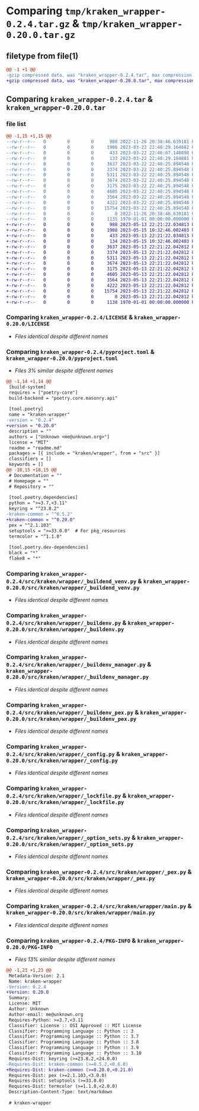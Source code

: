 # Comparing `tmp/kraken_wrapper-0.2.4.tar.gz` & `tmp/kraken_wrapper-0.20.0.tar.gz`

## filetype from file(1)

```diff
@@ -1 +1 @@
-gzip compressed data, was "kraken_wrapper-0.2.4.tar", max compression
+gzip compressed data, was "kraken_wrapper-0.20.0.tar", max compression
```

## Comparing `kraken_wrapper-0.2.4.tar` & `kraken_wrapper-0.20.0.tar`

### file list

```diff
@@ -1,15 +1,15 @@
--rw-r--r--   0        0        0      988 2022-11-26 20:38:46.639181 kraken_wrapper-0.2.4/LICENSE
--rw-r--r--   0        0        0     1906 2023-03-22 22:48:29.164882 kraken_wrapper-0.2.4/pyproject.toml
--rw-r--r--   0        0        0      433 2023-03-22 22:46:07.140898 kraken_wrapper-0.2.4/readme.md
--rw-r--r--   0        0        0      133 2023-03-22 22:48:29.184881 kraken_wrapper-0.2.4/src/kraken/wrapper/__init__.py
--rw-r--r--   0        0        0     3637 2023-03-22 22:40:25.894548 kraken_wrapper-0.2.4/src/kraken/wrapper/_buildend_venv.py
--rw-r--r--   0        0        0     3374 2023-03-22 22:40:25.894548 kraken_wrapper-0.2.4/src/kraken/wrapper/_buildenv.py
--rw-r--r--   0        0        0     5311 2023-03-22 22:40:25.894548 kraken_wrapper-0.2.4/src/kraken/wrapper/_buildenv_manager.py
--rw-r--r--   0        0        0     3674 2023-03-22 22:40:25.894548 kraken_wrapper-0.2.4/src/kraken/wrapper/_buildenv_pex.py
--rw-r--r--   0        0        0     3175 2023-03-22 22:40:25.894548 kraken_wrapper-0.2.4/src/kraken/wrapper/_config.py
--rw-r--r--   0        0        0     4605 2023-03-22 22:40:25.894548 kraken_wrapper-0.2.4/src/kraken/wrapper/_lockfile.py
--rw-r--r--   0        0        0     3564 2023-03-22 22:40:25.894548 kraken_wrapper-0.2.4/src/kraken/wrapper/_option_sets.py
--rw-r--r--   0        0        0     4222 2023-03-22 22:40:25.894548 kraken_wrapper-0.2.4/src/kraken/wrapper/_pex.py
--rw-r--r--   0        0        0    15754 2023-03-22 22:40:25.894548 kraken_wrapper-0.2.4/src/kraken/wrapper/main.py
--rw-r--r--   0        0        0        0 2022-11-26 20:38:46.639181 kraken_wrapper-0.2.4/src/kraken/wrapper/py.typed
--rw-r--r--   0        0        0     1135 1970-01-01 00:00:00.000000 kraken_wrapper-0.2.4/PKG-INFO
+-rw-r--r--   0        0        0      988 2023-05-13 22:21:22.034813 kraken_wrapper-0.20.0/LICENSE
+-rw-r--r--   0        0        0     1908 2023-05-15 10:32:46.002403 kraken_wrapper-0.20.0/pyproject.toml
+-rw-r--r--   0        0        0      433 2023-05-13 22:21:22.034813 kraken_wrapper-0.20.0/readme.md
+-rw-r--r--   0        0        0      134 2023-05-15 10:32:46.002403 kraken_wrapper-0.20.0/src/kraken/wrapper/__init__.py
+-rw-r--r--   0        0        0     3637 2023-05-13 22:21:22.042812 kraken_wrapper-0.20.0/src/kraken/wrapper/_buildend_venv.py
+-rw-r--r--   0        0        0     3374 2023-05-13 22:21:22.042812 kraken_wrapper-0.20.0/src/kraken/wrapper/_buildenv.py
+-rw-r--r--   0        0        0     5311 2023-05-13 22:21:22.042812 kraken_wrapper-0.20.0/src/kraken/wrapper/_buildenv_manager.py
+-rw-r--r--   0        0        0     3674 2023-05-13 22:21:22.042812 kraken_wrapper-0.20.0/src/kraken/wrapper/_buildenv_pex.py
+-rw-r--r--   0        0        0     3175 2023-05-13 22:21:22.042812 kraken_wrapper-0.20.0/src/kraken/wrapper/_config.py
+-rw-r--r--   0        0        0     4605 2023-05-13 22:21:22.042812 kraken_wrapper-0.20.0/src/kraken/wrapper/_lockfile.py
+-rw-r--r--   0        0        0     3564 2023-05-13 22:21:22.042812 kraken_wrapper-0.20.0/src/kraken/wrapper/_option_sets.py
+-rw-r--r--   0        0        0     4222 2023-05-13 22:21:22.042812 kraken_wrapper-0.20.0/src/kraken/wrapper/_pex.py
+-rw-r--r--   0        0        0    15754 2023-05-13 22:21:22.042812 kraken_wrapper-0.20.0/src/kraken/wrapper/main.py
+-rw-r--r--   0        0        0        0 2023-05-13 22:21:22.042812 kraken_wrapper-0.20.0/src/kraken/wrapper/py.typed
+-rw-r--r--   0        0        0     1138 1970-01-01 00:00:00.000000 kraken_wrapper-0.20.0/PKG-INFO
```

### Comparing `kraken_wrapper-0.2.4/LICENSE` & `kraken_wrapper-0.20.0/LICENSE`

 * *Files identical despite different names*

### Comparing `kraken_wrapper-0.2.4/pyproject.toml` & `kraken_wrapper-0.20.0/pyproject.toml`

 * *Files 3% similar despite different names*

```diff
@@ -1,14 +1,14 @@
 [build-system]
 requires = ["poetry-core"]
 build-backend = "poetry.core.masonry.api"
 
 [tool.poetry]
 name = "kraken-wrapper"
-version = "0.2.4"
+version = "0.20.0"
 description = ""
 authors = ["Unknown <me@unknown.org>"]
 license = "MIT"
 readme = "readme.md"
 packages = [{ include = "kraken/wrapper", from = "src" }]
 classifiers = []
 keywords = []
@@ -18,15 +18,15 @@
 # Documentation = ""
 # Homepage = ""
 # Repository = ""
 
 [tool.poetry.dependencies]
 python = ">=3.7,<3.11"
 keyring = "^23.8.2"
-kraken-common = "^0.5.2"
+kraken-common = "^0.20.0"
 pex = "^2.1.103"
 setuptools = ">=33.0.0"  # For pkg_resources
 termcolor = "^1.1.0"
 
 [tool.poetry.dev-dependencies]
 black = "*"
 flake8 = "*"
```

### Comparing `kraken_wrapper-0.2.4/src/kraken/wrapper/_buildend_venv.py` & `kraken_wrapper-0.20.0/src/kraken/wrapper/_buildend_venv.py`

 * *Files identical despite different names*

### Comparing `kraken_wrapper-0.2.4/src/kraken/wrapper/_buildenv.py` & `kraken_wrapper-0.20.0/src/kraken/wrapper/_buildenv.py`

 * *Files identical despite different names*

### Comparing `kraken_wrapper-0.2.4/src/kraken/wrapper/_buildenv_manager.py` & `kraken_wrapper-0.20.0/src/kraken/wrapper/_buildenv_manager.py`

 * *Files identical despite different names*

### Comparing `kraken_wrapper-0.2.4/src/kraken/wrapper/_buildenv_pex.py` & `kraken_wrapper-0.20.0/src/kraken/wrapper/_buildenv_pex.py`

 * *Files identical despite different names*

### Comparing `kraken_wrapper-0.2.4/src/kraken/wrapper/_config.py` & `kraken_wrapper-0.20.0/src/kraken/wrapper/_config.py`

 * *Files identical despite different names*

### Comparing `kraken_wrapper-0.2.4/src/kraken/wrapper/_lockfile.py` & `kraken_wrapper-0.20.0/src/kraken/wrapper/_lockfile.py`

 * *Files identical despite different names*

### Comparing `kraken_wrapper-0.2.4/src/kraken/wrapper/_option_sets.py` & `kraken_wrapper-0.20.0/src/kraken/wrapper/_option_sets.py`

 * *Files identical despite different names*

### Comparing `kraken_wrapper-0.2.4/src/kraken/wrapper/_pex.py` & `kraken_wrapper-0.20.0/src/kraken/wrapper/_pex.py`

 * *Files identical despite different names*

### Comparing `kraken_wrapper-0.2.4/src/kraken/wrapper/main.py` & `kraken_wrapper-0.20.0/src/kraken/wrapper/main.py`

 * *Files identical despite different names*

### Comparing `kraken_wrapper-0.2.4/PKG-INFO` & `kraken_wrapper-0.20.0/PKG-INFO`

 * *Files 13% similar despite different names*

```diff
@@ -1,23 +1,23 @@
 Metadata-Version: 2.1
 Name: kraken-wrapper
-Version: 0.2.4
+Version: 0.20.0
 Summary: 
 License: MIT
 Author: Unknown
 Author-email: me@unknown.org
 Requires-Python: >=3.7,<3.11
 Classifier: License :: OSI Approved :: MIT License
 Classifier: Programming Language :: Python :: 3
 Classifier: Programming Language :: Python :: 3.7
 Classifier: Programming Language :: Python :: 3.8
 Classifier: Programming Language :: Python :: 3.9
 Classifier: Programming Language :: Python :: 3.10
 Requires-Dist: keyring (>=23.8.2,<24.0.0)
-Requires-Dist: kraken-common (>=0.5.2,<0.6.0)
+Requires-Dist: kraken-common (>=0.20.0,<0.21.0)
 Requires-Dist: pex (>=2.1.103,<3.0.0)
 Requires-Dist: setuptools (>=33.0.0)
 Requires-Dist: termcolor (>=1.1.0,<2.0.0)
 Description-Content-Type: text/markdown
 
 # kraken-wrapper
```

